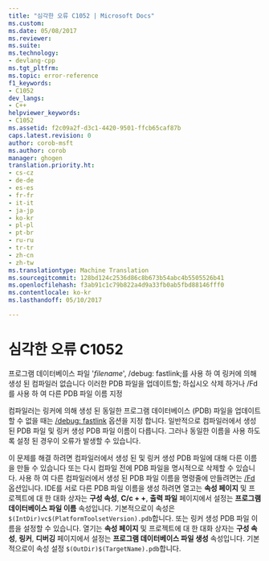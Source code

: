 ```yaml
---
title: "심각한 오류 C1052 | Microsoft Docs"
ms.custom: 
ms.date: 05/08/2017
ms.reviewer: 
ms.suite: 
ms.technology:
- devlang-cpp
ms.tgt_pltfrm: 
ms.topic: error-reference
f1_keywords:
- C1052
dev_langs:
- C++
helpviewer_keywords:
- C1052
ms.assetid: f2c09a2f-d3c1-4420-9501-ffcb65caf87b
caps.latest.revision: 0
author: corob-msft
ms.author: corob
manager: ghogen
translation.priority.ht:
- cs-cz
- de-de
- es-es
- fr-fr
- it-it
- ja-jp
- ko-kr
- pl-pl
- pt-br
- ru-ru
- tr-tr
- zh-cn
- zh-tw
ms.translationtype: Machine Translation
ms.sourcegitcommit: 128bd124c2536d86c8b673b54abc4b5505526b41
ms.openlocfilehash: f3ab91c1c79b822a4d9a33fb0ab5fbd88146fff0
ms.contentlocale: ko-kr
ms.lasthandoff: 05/10/2017

---
```

# <a name="fatal-error-c1052"></a>심각한 오류 C1052
프로그램 데이터베이스 파일 '*filename*', /debug: fastlink;를 사용 하 여 링커에 의해 생성 된 컴파일러 없습니다 이러한 PDB 파일을 업데이트할; 하십시오 삭제 하거나 /Fd를 사용 하 여 다른 PDB 파일 이름 지정  
  
컴파일러는 링커에 의해 생성 된 동일한 프로그램 데이터베이스 (PDB) 파일을 업데이트할 수 없을 때는 [/debug: fastlink](../../build/reference/debug-generate-debug-info.md) 옵션을 지정 합니다. 일반적으로 컴파일러에서 생성 된 PDB 파일 및 링커 생성 PDB 파일 이름이 다릅니다. 그러나 동일한 이름을 사용 하도록 설정 된 경우이 오류가 발생할 수 있습니다.  
  
이 문제를 해결 하려면 컴파일러에서 생성 된 및 링커 생성 PDB 파일에 대해 다른 이름을 만들 수 있습니다 또는 다시 컴파일 전에 PDB 파일을 명시적으로 삭제할 수 있습니다. 사용 하 여 다른 컴파일러에서 생성 된 PDB 파일 이름을 명령줄에 만들려면는 [/Fd](../../build/reference/fd-program-database-file-name.md) 옵션입니다. IDE를 서로 다른 PDB 파일 이름을 생성 하려면 열고는 **속성 페이지** 및 프로젝트에 대 한 대화 상자는 **구성 속성**, **C/c + +**, **출력 파일** 페이지에서 설정는 **프로그램 데이터베이스 파일 이름** 속성입니다. 기본적으로이 속성은 `$(IntDir)vc$(PlatformToolsetVersion).pdb`합니다. 또는 링커 생성 PDB 파일 이름을 설정할 수 있습니다. 열기는 **속성 페이지** 및 프로젝트에 대 한 대화 상자는 **구성 속성**, **링커**, **디버깅** 페이지에서 설정는 **프로그램 데이터베이스 파일 생성** 속성입니다. 기본적으로이 속성 설정 `$(OutDir)$(TargetName).pdb`합니다.  


